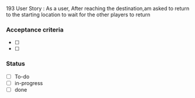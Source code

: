 193 User Story : As a user, After reaching the destination,am asked to return to the starting location to wait for the other players to return <br>
### Acceptance criteria  <br>
- [ ] 
- [ ] 
### Status
- [ ] To-do
- [ ] in-progress
- [ ] done
